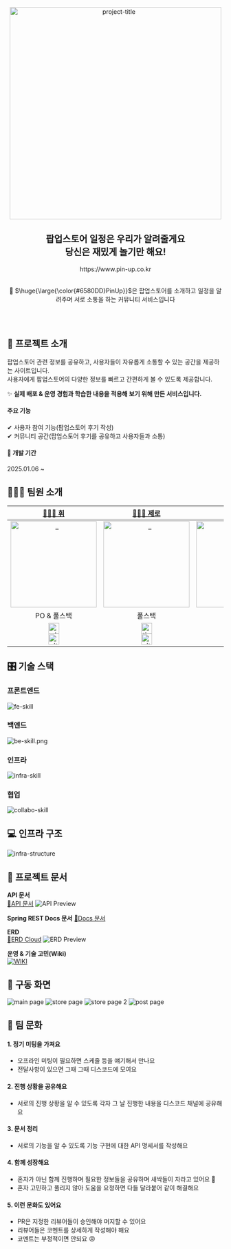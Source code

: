 <div align=center>
	<img width="492" alt="project-title" src="https://github.com/user-attachments/assets/ce0af058-3471-47f8-a15c-e802c7f6eb6b" />
	<h2> 팝업스토어 일정은 우리가 알려줄게요<br />당신은 재밌게 놀기만 해요!</h2>
	https://www.pin-up.co.kr
	<br />
	<br />
	<p>📍 $\huge{\large{\color{#6580DD}PinUp}}$은 팝업스토어를 소개하고 일정을 알려주며 서로 소통을 하는 커뮤니티 서비스입니다</p>
	<br />
	<br />

</div>

## 🎥 프로젝트 소개
팝업스토어 관련 정보를 공유하고, 사용자들이 자유롭게 소통할 수 있는 공간을 제공하는 사이트입니다.  
사용자에게 팝업스토어의 다양한 정보를 빠르고 간편하게 볼 수 있도록 제공합니다.  

✨ **실제 배포 & 운영 경험과 학습한 내용을 적용해 보기 위해 만든 서비스입니다.**

#### 주요 기능
✔ 사용자 참여 기능(팝업스토어 후기 작성)  
✔ 커뮤니티 공간(팝업스토어 후기를 공유하고 사용자들과 소통)

#### 📆 개발 기간
2025.01.06 ~

## 🧑🏻‍💻 팀원 소개

|                                                                                                                                    [🏋🏿‍♀️ 휘](https://github.com/hwijae33)                                                                                                                                    |                                                                                                                                                                   [🧑🏻‍💻 제로](https://github.com/whoamixzerone)                                                                                                                                                                   |                                                                                                                                                                   [🫦 설](https://github.com/POKITONG)                                                                                                                                                                   |                                                                                                                                   [🐶 희도](https://github.com/kimdohee58)                                                                                                                                   |
|:--------------------------------------------------------------------------------------------------------------------------------------------------------------------------------------------------------------------------------------------------------------------------------------------------------------:|:----------------------------------------------------------------------------------------------------------------------------------------------------------------------------------------------------------------------------------------------------------------------------------------------------------------------------------------------------------------------------------:|:-----------------------------------------------------------------------------------------------------------------------------------------------------------------------------------------------------------------------------------------------------------------------------------------------------------------------------------------------------------------------:|:----------------------------------------------------------------------------------------------------------------------------------------------------------------------------------------------------------------------------------------------------------------------------------------------------------:|
|                                                                                                                 <a href="https://github.com/hwijae33"> <img src="https://github.com/user-attachments/assets/40580388-92e7-436c-9407-3f375208032a" width=200px alt="_"/> </a>                                                                                                                 |                                                                                                                                                <a href="https://github.com/whoamixzerone"> <img src="https://github.com/user-attachments/assets/b6cec716-33db-49ec-8812-6bb3751015ff" width=200px alt="_"/> </a>                                                                                                                                                 |                                                                                                                                              <a href="https://github.com/POKITONG"> <img src="" width=200px alt="_"/> </a>                                                                                                                                              |                                                                                                              <a href="https://github.com/kimdohee58"> <img src="https://github.com/user-attachments/assets/5020ebe7-7956-47ef-bc72-ad2dbb57910c" width=200px alt="_"/> </a>                                                                                                              |
|                                                                                                                                                    PO & 풀스택                                                                                                                                                    |                                                                                                                                                                                        풀스택                                                                                                                                                                                         |                                                                                                                                                                                   풀스택                                                                                                                                                                                   |                                                                                                                                                    풀스택                                                                                                                                                     |
| <a href="https://velog.io/@minpractice_jhj/posts"><img alt="vlog-link" height="25" src="https://img.shields.io/badge/Tech blog-20C997?style=flat-square&logo=Velog&&logoColor=white"/></a><br><a href="https://github.com/hwijae33"><img alt="github-link" height="25" src="https://img.shields.io/badge/GitHub-181717?style=flat-square&logo=GitHub&&logoColor=white"/></a> | <a href="https://whoamixzerone.tistory.com/"><img alt="tistory-link" height="25" src="https://img.shields.io/badge/Tech blog-ff5a4a?style=flat-square&logo=tistory&&logoColor=white" /></a><br><a href="https://github.com/whoamixzerone"><img alt="github-link" height="25" src="https://img.shields.io/badge/GitHub-181717?style=flat-square&logo=github&&logoColor=white"/></a> | <a href="https://github.com/POKITONG"><img alt="github-link" height="25" src="https://img.shields.io/badge/GitHub-181717?style=flat-square&logo=github&&logoColor=white"/></a> | <a href="https://velog.io/@kimdohee58/posts"><img alt="vlog-link" height="25" src="https://img.shields.io/badge/Tech blog-20C997?style=flat-square&logo=Velog&&logoColor=white"/></a><br><a href="https://github.com/kimdohee58"><img alt="github-link" height="25" src="https://img.shields.io/badge/GitHub-181717?style=flat-square&logo=github&&logoColor=white"/></a> |

## 🎛️ 기술 스택

### 프론트엔드
![fe-skill](https://github.com/user-attachments/assets/40d23d92-3e6d-4ef5-8406-20906ce489d5)

### 백엔드
![be-skill.png](https://github.com/user-attachments/assets/d5b07718-6826-4a00-976d-f88305b8291a)

### 인프라
![infra-skill](https://github.com/user-attachments/assets/5d444b3f-e112-4514-b845-b511b2a414fe)

### 협업
![collabo-skill](https://github.com/user-attachments/assets/bfa9b99d-bdbb-448c-90d6-d9edc058e4d4)

## 💻 인프라 구조
![infra-structure](https://github.com/user-attachments/assets/baef97f1-f427-4a5e-9a32-cb2a90288068)

## 📜 프로젝트 문서

**API 문서**  
[🔗API 문서](https://docs.google.com/spreadsheets/d/1b24N2W1LtkkmANf4k0S2cyUUmNKDhFQ5dWEvl_6xXKY/edit?usp=sharing)
![API Preview](https://github.com/user-attachments/assets/03ba88f6-59a1-4938-8f5d-38c0adee31c4)

**Spring REST Docs 문서**
[🔗Docs 문서](https://pinup-team.github.io/pinup/)

**ERD**  
[🔗ERD Cloud](https://www.erdcloud.com/d/ZBjzfrDw49fGojDaC)
![ERD Preview](https://github.com/user-attachments/assets/794e4986-2f52-4a66-8751-bff0b504f4c8)

**운영 & 기술 고민(Wiki)**  
<a href="https://github.com/pinup-team/pinup/wiki"><img src="https://camo.githubusercontent.com/4467f1d9af68170d662631f418182822a36af709876be260441447f888f534ed/687474703a2f2f696d672e736869656c64732e696f2f62616467652f2d47697448756225323057694b692d3339354643313f7374796c653d666c6174266c6f676f3d476974487562266c6f676f436f6c6f723d7768697465266c696e6b3d68747470733a2f2f6769746875622e636f6d2f776f6f7761636f757273652d7465616d732f323032322d7069636b7069636b2f77696b69" alt="WIKI" data-canonical-src="http://img.shields.io/badge/-GitHub%20WiKi-395FC1?style=flat&amp;logo=GitHub&amp;logoColor=white&amp;link=https://github.com/pinup-team/pinup/wiki" style="max-width: 100%;"></a>

## 👀 구동 화면
![main page](https://github.com/user-attachments/assets/959dd92a-c911-4eac-8036-4d87e2610891)
![store page](https://github.com/user-attachments/assets/e742e44e-45aa-46a5-9aee-f5e9462b3377)
![store page 2](https://github.com/user-attachments/assets/2be8f081-d025-4490-8a8d-5bac0b93a268)
![post page](https://github.com/user-attachments/assets/e12b7580-b1cc-48bd-aaef-c5cb7310bb22)

## 🤝 팀 문화

#### 1. 정기 미팅을 가져요

- 오프라인 미팅이 필요하면 스케줄 등을 얘기해서 만나요
- 전달사항이 있으면 그때 그때 디스코드에 모여요 

#### 2. 진행 상황을 공유해요

- 서로의 진행 상황을 알 수 있도록 각자 그 날 진행한 내용을 디스코드 채널에 공유해요

#### 3. 문서 정리

- 서로의 기능을 알 수 있도록 기능 구현에 대한 API 명세서를 작성해요

#### 4. 함께 성장해요

- 혼자가 아닌 함께 진행하며 필요한 정보들을 공유하며 새싹들이 자라고 있어요 🌱
- 혼자 고민하고 풀리지 않아 도움을 요청하면 다들 달라붙어 같이 해결해요

#### 5. 이런 문화도 있어요

- PR은 지정한 리뷰어들이 승인해야 머지할 수 있어요
- 리뷰어들은 코멘트를 상세하게 작성해야 해요
- 코멘트는 부정적이면 안되요 😡

